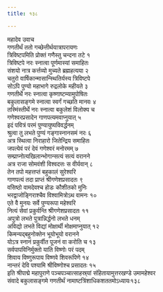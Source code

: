 ```yaml
---
title: १३८

---
```

महादेव उवाच  
गणतीर्थं ततो गच्छेत्तीर्थयात्रापरायणः  
त्रिविष्टपमिति प्रोक्तं गणैस्तु चन्दना तटे १  
त्रिविष्टपे नरः स्नात्वा पूर्णमास्यां समाहितः  
संशयो नात्र कर्त्तव्यो मुच्यते ब्रह्महत्यया २  
चतुरो वार्षिकान्मासान्स्थितिर्यस्य त्रिविष्टपे  
सोऽपि पुण्यो महाभागे रुद्रलोके महीयते ३  
गणतीर्थे नरः स्नात्वा कृष्णाष्टम्यामुपोषितः  
बकुलासङ्गमे स्नात्वा स्वर्गं गच्छति मानवः ४  
तस्मिंस्तीर्थे नरः स्नात्वा बकुलेशं विलोक्य च  
गणेश्वरप्रसादेन गाणपत्यमवाप्नुयात् ५  
इदं पवित्रं परमं पुण्यायुष्यविवर्द्धनम्  
श्रुत्वा तु लभते पुण्यं गङ्गास्नानसमं नरः ६  
अत्र स्थित्वा निराहारो जितेन्द्रिय समाहितः  
जपत्येवं परं देवं गणेश्वरं मनोरमम् ७  
सम्प्राप्नोत्यखिलान्भोगान्सत्यं सत्यं वरानने  
अत्र राजा सोमवंशी विश्वदत्तः स वीर्यवान् ८  
तेन तपो महत्तप्तं बहुकालं सुरेश्वरि  
गाणपत्यं तदा प्राप्तं श्रीगणेशप्रसादतः ९  
वसिष्ठो वामदेवश्च होडः कौशीतको मुनिः  
भरद्वाजोङ्गिराश्चैव विश्वामित्रोऽथ वामनः १०  
एते वै मुनयः सर्वे पुण्यरूपा महेश्वरि  
नित्यं सेवां प्रकुर्वन्ति श्रीगणेशप्रसादतः ११  
अपुत्रो लभते पुत्रान्निर्द्धनो लभते धनम्  
अविद्यो लभते विद्यां मोक्षार्थी मोक्षमाप्नुयात् १२  
किमन्यद्बहुनोक्तेन भूयोभूयो वरानने  
योऽत्र स्नानं प्रकुर्वीत पूजनं वा करोति च १३  
सर्वपापविनिर्मुक्तो याति विष्णोः परं पदम्  
शिवाय विष्णुरूपाय विष्णवे शिवरूपिणे १४  
नान्तरं देवि पश्यामि श्रीविष्णोश्च प्रसादतः १५  
इति श्रीपाद्मे महापुराणे पञ्चपञ्चात्साहस्र्यां संहितायामुत्तरखण्डे उमामहेश्वर  
संवादे बकुलासङ्गमे गणतीर्थं नामाष्टत्रिंशाधिकशततमोऽध्यायः१३८